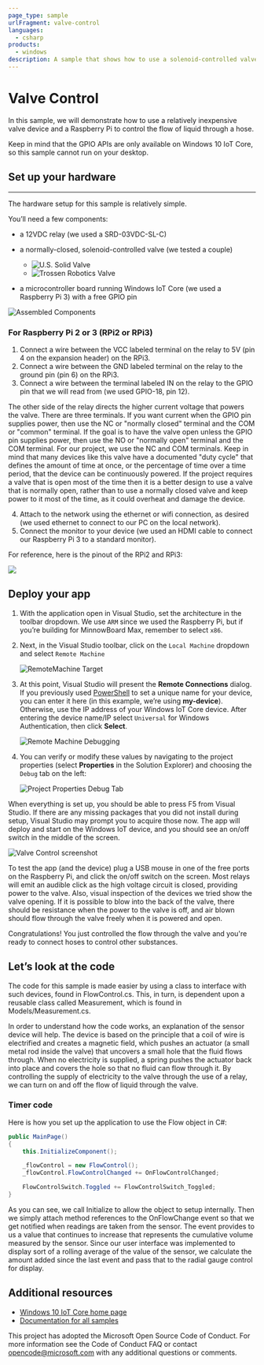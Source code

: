 ```yaml
---
page_type: sample
urlFragment: valve-control
languages:
  - csharp
products:
  - windows
description: A sample that shows how to use a solenoid-controlled valve from a Raspberry Pi to turn on and off the flow of liquid through a hose.
---
```


# Valve Control

In this sample, we will demonstrate how to use a relatively inexpensive valve device and a Raspberry Pi to control the flow of liquid through a hose.

Keep in mind that the GPIO APIs are only available on Windows 10 IoT Core, so this sample cannot run on your desktop.

## Set up your hardware
___
The hardware setup for this sample is relatively simple.

You’ll need a few components:

*   a 12VDC relay (we used a SRD-03VDC-SL-C)
*   a normally-closed, solenoid-controlled valve (we tested a couple)
	* ![U.S. Solid Valve](../../Resources/images/ValveControl/USValve.jpg)
	* ![Trossen Robotics Valve](../../Resources/images/ValveControl/Valve.jpg)

*   a microcontroller board running Windows IoT Core (we used a Raspberry Pi 3) with a free GPIO pin

![Assembled Components](../../Resources/images/ValveControl/Assembled.jpg)

### For Raspberry Pi 2 or 3 (RPi2 or RPi3)

1.  Connect a wire between the VCC labeled terminal on the relay to 5V (pin 4 on the expansion header) on the RPi3.
2.  Connect a wire between the GND labeled terminal on the relay to the ground pin (pin 6) on the RPi3.
3.  Connect a wire between the terminal labeled IN on the relay to the GPIO pin that we will read from (we used GPIO-18, pin 12).

The other side of the relay directs the higher current voltage that powers the valve.  There are three terminals.  If you want current when the GPIO pin supplies power, then use 
the NC or "normally closed" terminal and the COM or "common" terminal.  If the goal is to have the valve open unless the GPIO pin supplies power, then use the NO or "normally open"
terminal and the COM terminal.  For our project, we use the NC and COM terminals.  Keep in mind that many devices like this valve have a documented "duty cycle" that defines the
amount of time at once, or the percentage of time over a time period, that the device can be continuously powered.  If the project requires a valve that is open most of the time
then it is a better design to use a valve that is normally open, rather than to use a normally closed valve and keep power to it most of the time, as it could overheat and damage
the device.

4.  Attach to the network using the ethernet or wifi connection, as desired (we used ethernet to connect to our PC on the local network).
5.  Connect the monitor to your device (we used an HDMI cable to connect our Raspberry Pi 3 to a standard monitor).

For reference, here is the pinout of the RPi2 and RPi3:

![](../../Resources/images/PinMappings/RP2_Pinout.png)

## Deploy your app

1.  With the application open in Visual Studio, set the architecture in the toolbar dropdown. We use `ARM` since we used the Raspberry Pi, but if you’re building for MinnowBoard Max, remember to select `x86`.

2.  Next, in the Visual Studio toolbar, click on the `Local Machine` dropdown and select `Remote Machine`

    ![RemoteMachine Target](../../Resources/images/HelloWorld/cs-remote-machine-debugging.png)

3.  At this point, Visual Studio will present the **Remote Connections** dialog. If you previously used [PowerShell](https://docs.microsoft.com/en-us/windows/iot-core/connect-your-device/powershell) to set a unique name for your device, you can enter it here (in this example, we’re using **my-device**). Otherwise, use the IP address of your Windows IoT Core device. After entering the device name/IP select `Universal` for Windows Authentication, then click **Select**.

    ![Remote Machine Debugging](../../Resources/images/HelloWorld/cs-remote-connections.PNG)

4.  You can verify or modify these values by navigating to the project properties (select **Properties** in the Solution Explorer) and choosing the `Debug` tab on the left:

    ![Project Properties Debug Tab](../../Resources/images/HelloWorld/cs-debug-project-properties.PNG)

When everything is set up, you should be able to press F5 from Visual Studio. If there are any missing packages that you did not install during setup, Visual Studio may prompt you to acquire those now. The app will deploy and start on the Windows IoT device, and you should see an on/off switch in the middle of the screen.

![Valve Control screenshot](../../Resources/images/ValveControl/Screenshot.jpg)

To test the app (and the device) plug a USB mouse in one of the free ports on the Raspberry Pi, and click the on/off switch on the screen.  Most relays will emit an audible click as the high voltage circuit is closed, providing power to the valve.  Also, visual inspection of the devices
we tried show the valve opening.  If it is possible to blow into the back of the valve, there should be resistance when the power to the valve is off, and air blown should flow through the valve freely when it is powered and open.

Congratulations! You just controlled the flow through the valve and you're ready to connect hoses to control other substances.

## Let’s look at the code

The code for this sample is made easier by using a class to interface with such devices, found in FlowControl.cs.  This, in turn, is dependent upon a reusable class called Measurement, which is found in Models/Measurement.cs.

In order to understand how the code works, an explanation of the sensor device will help.  The device is based on the principle that a coil of wire is electrified and creates a magnetic field, which pushes an actuator (a small metal rod inside the valve) that uncovers a small
hole that the fluid flows through.  When no electricity is supplied, a spring pushes the actuator back into place and covers the hole so that no fluid can flow through it.  By controlling the supply of electricity to the valve through the use of a relay, we can turn on and off
the flow of liquid through the valve.

### Timer code

Here is how you set up the application to use the Flow object in C#:

```csharp
public MainPage()
{
    this.InitializeComponent();

    _flowControl = new FlowControl();
    _flowControl.FlowControlChanged += OnFlowControlChanged;

    FlowControlSwitch.Toggled += FlowControlSwitch_Toggled;
}
```
As you can see, we call Initialize to allow the object
to setup internally.  Then we simply attach method references to the OnFlowChange event so that we get notified when readings are taken from the sensor.  The event provides to us a value that continues to increase that 
represents the cumulative volume measured by the sensor.  Since our user interface was implemented to display sort of a rolling average of the value of the sensor, we calculate the amount added since the last event and pass
that to the radial gauge control for display.

## Additional resources
* [Windows 10 IoT Core home page](https://developer.microsoft.com/en-us/windows/iot/)
* [Documentation for all samples](https://developer.microsoft.com/en-us/windows/iot/samples)

This project has adopted the Microsoft Open Source Code of Conduct. For more information see the Code of Conduct FAQ or contact <opencode@microsoft.com> with any additional questions or comments.

